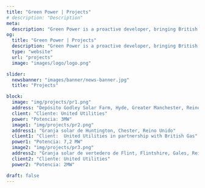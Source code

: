 ```yaml
---
title: "Green Power | Projects"
# description: "Description"
meta:
  description: "Green Power is a proactive developer, bringing British enthusiasm and speed to creating a turnkey solution to Solar and other technologies to your home or commercial property."
og:
  title: "Green Power | Projects"
  description: "Green Power is a proactive developer, bringing British enthusiasm and speed to creating a turnkey solution to Solar and other technologies to your home or commercial property"
  type: "website"
  url: "projects"
  image: "images/logo/logo.png"

slider:
  newsbanner: "images/banner/news-banner.jpg"
  title: "Projects"

block:
  image: "img/projects/pr1.png"
  address: "Depósito Godley Solar Farm, Hyde, Greater Manchester, Reino Unido"
  client: "Cliente: United Utilities"
  power: "Potencia: 3MW"
  image1: "img/projects/pr2.png"
  address1: "Granja solar de Huntington, Chester, Reino Unido"
  client1: "Client:  United Utilities in partnership with British Gas"
  power1: "Potencia: 7,2 MW"
  image2: "img/projects/pr3.png"
  address2: "Granja solar de vertedero de Flint, Flintshire, Gales, Reino Unido"
  client2: "Cliente: United Utilities"
  power2: "Potencia: 2MW"

draft: false
---
```

